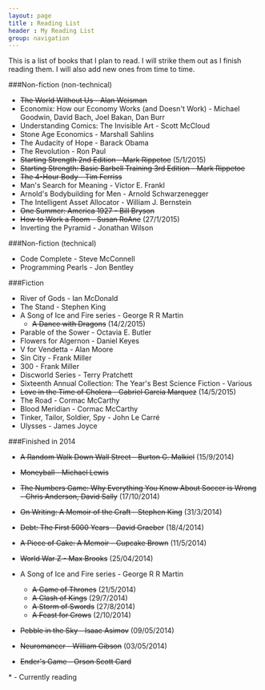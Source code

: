 ```yaml
---
layout: page
title : Reading List
header : My Reading List 
group: navigation
---
```


This is a list of books that I plan to read. I will strike them out as I finish reading them. I will also add new ones from time to time.

###Non-fiction (non-technical)

* <s>The World Without Us - Alan Weisman</s>
* Economix: How our Economy Works (and Doesn't Work) - Michael Goodwin, David Bach, Joel Bakan, Dan Burr
* Understanding Comics: The Invisible Art - Scott McCloud
* Stone Age Economics - Marshall Sahlins
* The Audacity of Hope - Barack Obama
* The Revolution - Ron Paul
* <s>Starting Strength 2nd Edition - Mark Rippetoe</s> (5/1/2015)
* <s>Starting Strength: Basic Barbell Training 3rd Edition - Mark Rippetoe</s>
* <s>The 4-Hour Body - Tim Ferriss </s>
* Man's Search for Meaning - Victor E. Frankl
* Arnold's Bodybuilding for Men - Arnold Schwarzenegger
* The Intelligent Asset Allocator - William J. Bernstein 
* <s>One Summer: America 1927 - Bill Bryson</s>
* <s>How to Work a Room - Susan RoAne</s> (27/1/2015)
* Inverting the Pyramid - Jonathan Wilson


###Non-fiction (technical)

* Code Complete - Steve McConnell
* Programming Pearls - Jon Bentley


###Fiction

* River of Gods - Ian McDonald
* The Stand - Stephen King
* A Song of Ice and Fire series - George R R Martin
  * <s>A Dance with Dragons</s> (14/2/2015)
* Parable of the Sower - Octavia E. Butler
* Flowers for Algernon - Daniel Keyes
* V for Vendetta - Alan Moore
* Sin City - Frank Miller
* 300 - Frank Miller
* Discworld Series - Terry Pratchett
* Sixteenth Annual Collection: The Year's Best Science Fiction - Various
* <s>Love in the Time of Cholera - Gabriel Garcia Marquez</s> (14/5/2015)
* The Road - Cormac McCarthy
* Blood Meridian - Cormac McCarthy 
* Tinker, Tailor, Soldier, Spy - John Le Carré
* Ulysses - James Joyce
 
###Finished in 2014
* <s>A Random Walk Down Wall Street - Burton G. Malkiel</s> (15/9/2014)
* <s>Moneyball - Michael Lewis</s>
* <s>The Numbers Game: Why Everything You Know About Soccer is Wrong - Chris Anderson, David Sally</s> (17/10/2014)
* <s>On Writing: A Memoir of the Craft - Stephen King</s> (31/3/2014)
* <s>Debt: The First 5000 Years - David Graeber</s> (18/4/2014)
* <s>A Piece of Cake: A Memoir - Cupcake Brown</s> (11/5/2014)

* <s>World War Z - Max Brooks</s> (25/04/2014)
* A Song of Ice and Fire series - George R R Martin
  * <s>A Game of Thrones</s> (21/5/2014)
  * <s>A Clash of Kings</s> (29/7/2014)
  * <s>A Storm of Swords</s> (27/8/2014)
  * <s>A Feast for Crows</s> (2/10/2014)
* <s>Pebble in the Sky - Isaac Asimov</s> (09/05/2014)
* <s>Neuromancer - William Gibson</s> (03/05/2014)
* <s>Ender's Game - Orson Scott Card</s>


\* - Currently reading

